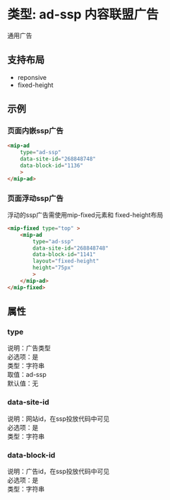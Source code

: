 # 类型: ad-ssp 内容联盟广告

通用广告

## 支持布局

- reponsive
- fixed-height

## 示例

### 页面内嵌ssp广告

```html
<mip-ad
    type="ad-ssp"
    data-site-id="268848748"
    data-block-id="1136"
    >
</mip-ad>
```

### 页面浮动ssp广告
浮动的ssp广告需使用mip-fixed元素和 fixed-height布局

```html
<mip-fixed type="top" >
    <mip-ad
        type="ad-ssp"
        data-site-id="268848748"
        data-block-id="1141"
        layout="fixed-height"
        height="75px"
        >
    </mip-ad>
</mip-fixed>
```

## 属性

### type

说明：广告类型  
必选项：是  
类型：字符串  
取值：ad-ssp  
默认值：无

### data-site-id

说明：网站id，在ssp投放代码中可见  
必选项：是  
类型：字符串  

### data-block-id

说明：广告id，在ssp投放代码中可见  
必选项：是  
类型：字符串  
